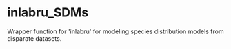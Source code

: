 # inlabru_SDMs
Wrapper function for 'inlabru' for modeling species distribution models from disparate datasets.  
